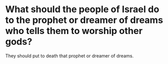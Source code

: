 # What should the people of Israel do to the prophet or dreamer of dreams who tells them to worship other gods?

They should put to death that prophet or dreamer of dreams.
